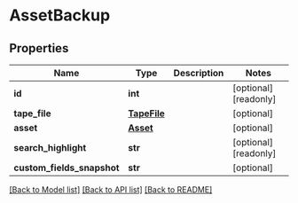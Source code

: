 # AssetBackup

## Properties

Name | Type | Description | Notes
------------ | ------------- | ------------- | -------------
**id** | **int** |  | [optional] [readonly] 
**tape_file** | [**TapeFile**](TapeFile.md) |  | [optional] 
**asset** | [**Asset**](Asset.md) |  | [optional] 
**search_highlight** | **str** |  | [optional] [readonly] 
**custom_fields_snapshot** | **str** |  | [optional] 

[[Back to Model list]](../#documentation-for-models) [[Back to API list]](../#documentation-for-api-endpoints) [[Back to README]](../)


